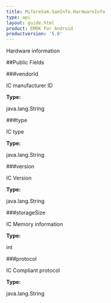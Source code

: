 ```yaml
---
title: MifareSam.SamInfo.HardwareInfo
type: api
layout: guide.html
product: EMDK For Android
productversion: '5.0'
---
```



Hardware information

##Public Fields

###vendorId

IC manufacturer ID

**Type:**

java.lang.String

###type

IC type

**Type:**

java.lang.String

###version

IC Version

**Type:**

java.lang.String

###storageSize

IC Memory information

**Type:**

int

###protocol

IC Compliant protocol

**Type:**

java.lang.String





